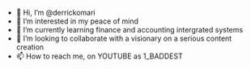 - 👋 Hi, I’m @derrickomari
- 👀 I’m interested in my peace of mind
- 🌱 I’m currently learning finance and accounting intergrated systems
- 💞️ I’m looking to collaborate with a visionary on a serious content creation
- 📫 How to reach me, on YOUTUBE as 1_BADDEST

<!---
derrickomari/derrickomari is a ✨ special ✨ repository because its `README.md` (this file) appears on your GitHub profile.
You can click the Preview link to take a look at your changes.
--->
